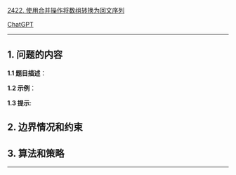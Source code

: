 [2422. 使用合并操作将数组转换为回文序列](https://leetcode.cn/problems/merge-operations-to-turn-array-into-a-palindrome)

[ChatGPT](chat.openai.com)

---

## 1. 问题的内容
**1.1 题目描述**：

**1.2 示例**：

**1.3 提示**:

## 2. 边界情况和约束


## 3. 算法和策略

---

